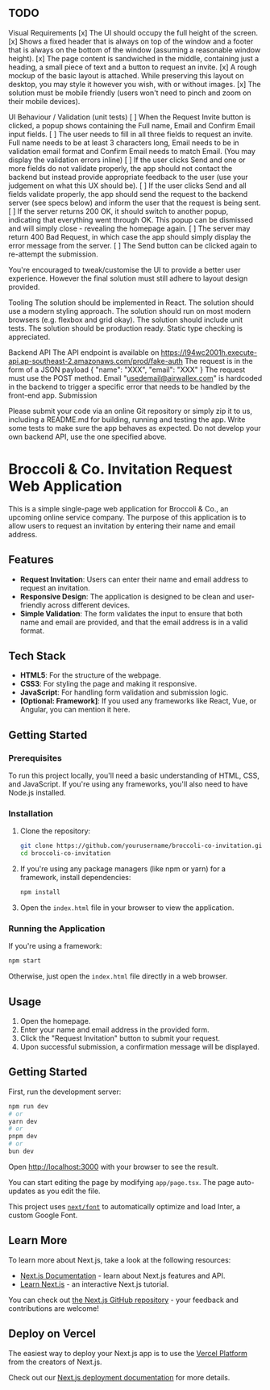## TODO

Visual Requirements
[x] The UI should occupy the full height of the screen.
[x] Shows a fixed header that is always on top of the window and a footer that is always on the bottom of the window (assuming a reasonable window height).
[x] The page content is sandwiched in the middle, containing just a heading, a small piece of text and a button to request an invite.
[x] A rough mockup of the basic layout is attached. While preserving this layout on desktop, you may style it however you wish, with or without images.
[x] The solution must be mobile friendly (users won't need to pinch and zoom on their mobile devices).

UI Behaviour / Validation (unit tests)
[ ] When the Request Invite button is clicked, a popup shows containing the Full name, Email and Confirm Email input fields.
[ ] The user needs to fill in all three fields to request an invite. Full name needs to be at least 3 characters long, Email needs to be in validation email format and Confirm Email needs to match Email. (You may display the validation errors inline)
[ ] If the user clicks Send and one or more fields do not validate properly, the app should not contact the backend but instead provide appropriate feedback to the user (use your judgement on what this UX should be).
[ ] If the user clicks Send and all fields validate properly, the app should send the request to the backend server (see specs below) and inform the user that the request is being sent.
[ ] If the server returns 200 OK, it should switch to another popup, indicating that everything went through OK. This popup can be dismissed and will simply close - revealing the homepage again.
[ ] The server may return 400 Bad Request, in which case the app should simply display the error message from the server.
[ ] The Send button can be clicked again to re-attempt the submission.

You're encouraged to tweak/customise the UI to provide a better user experience. However the final solution must still adhere to layout design provided.

Tooling
The solution should be implemented in React.
The solution should use a modern styling approach.
The solution should run on most modern browsers (e.g. flexbox and grid okay).
The solution should include unit tests.
The solution should be production ready.
Static type checking is appreciated.

Backend API
The API endpoint is available on https://l94wc2001h.execute-api.ap-southeast-2.amazonaws.com/prod/fake-auth
The request is in the form of a JSON payload { "name": "XXX", "email": "XXX" }
The request must use the POST method.
Email "usedemail@airwallex.com" is hardcoded in the backend to trigger a specific error that needs to be handled by the front-end app.
Submission

Please submit your code via an online Git repository or simply zip it to us, including a README.md for building, running and testing the
app.
Write some tests to make sure the app behaves as expected.
Do not develop your own backend API, use the one specified above.

# Broccoli & Co. Invitation Request Web Application

This is a simple single-page web application for Broccoli & Co., an upcoming online service company. The purpose of this application is to allow users to request an invitation by entering their name and email address.

## Features

- **Request Invitation**: Users can enter their name and email address to request an invitation.
- **Responsive Design**: The application is designed to be clean and user-friendly across different devices.
- **Simple Validation**: The form validates the input to ensure that both name and email are provided, and that the email address is in a valid format.

## Tech Stack

- **HTML5**: For the structure of the webpage.
- **CSS3**: For styling the page and making it responsive.
- **JavaScript**: For handling form validation and submission logic.
- **[Optional: Framework]**: If you used any frameworks like React, Vue, or Angular, you can mention it here.

## Getting Started

### Prerequisites

To run this project locally, you'll need a basic understanding of HTML, CSS, and JavaScript. If you're using any frameworks, you'll also need to have Node.js installed.

### Installation

1. Clone the repository:

   ```bash
   git clone https://github.com/yourusername/broccoli-co-invitation.git
   cd broccoli-co-invitation
   ```

2. If you're using any package managers (like npm or yarn) for a framework, install dependencies:

   ```bash
   npm install
   ```

3. Open the `index.html` file in your browser to view the application.

### Running the Application

If you're using a framework:

```bash
npm start
```

Otherwise, just open the `index.html` file directly in a web browser.

## Usage

1. Open the homepage.
2. Enter your name and email address in the provided form.
3. Click the "Request Invitation" button to submit your request.
4. Upon successful submission, a confirmation message will be displayed.

## Getting Started

First, run the development server:

```bash
npm run dev
# or
yarn dev
# or
pnpm dev
# or
bun dev
```

Open [http://localhost:3000](http://localhost:3000) with your browser to see the result.

You can start editing the page by modifying `app/page.tsx`. The page auto-updates as you edit the file.

This project uses [`next/font`](https://nextjs.org/docs/basic-features/font-optimization) to automatically optimize and load Inter, a custom Google Font.

## Learn More

To learn more about Next.js, take a look at the following resources:

- [Next.js Documentation](https://nextjs.org/docs) - learn about Next.js features and API.
- [Learn Next.js](https://nextjs.org/learn) - an interactive Next.js tutorial.

You can check out [the Next.js GitHub repository](https://github.com/vercel/next.js/) - your feedback and contributions are welcome!

## Deploy on Vercel

The easiest way to deploy your Next.js app is to use the [Vercel Platform](https://vercel.com/new?utm_medium=default-template&filter=next.js&utm_source=create-next-app&utm_campaign=create-next-app-readme) from the creators of Next.js.

Check out our [Next.js deployment documentation](https://nextjs.org/docs/deployment) for more details.

